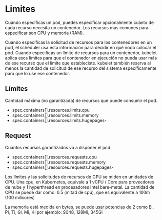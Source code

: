 # Limites

Cuando especificas un pod, puedes especificar opcionalmente cuánto de cada recurso necesita un contenedor. Los recursos más comunes para especificar son CPU y memoria (RAM).

Cuando especificas la solicitud de recursos para los contenedores en un pod, el scheduler usa esta información para decidir en qué nodo colocar el pod. Cuando especificas un límite de recursos para un contenedor, kubelet aplica esos límites para que el contenedor en ejecución no pueda usar más de ese recurso que el límite que estableciste. kubelet también reserva al menos la cantidad de solicitud de ese recurso del sistema específicamente para que lo use ese contenedor.

## Límites
Cantidad máxima (no garantizada) de recursos que puede consumir el pod.

* spec.containers[].resources.limits.cpu
* spec.containers[].resources.limits.memory
* spec.containers[].resources.limits.hugepages-<size>
## Request
Cuantos recursos garantizados va a disponer el pod.

* spec.containers[].resources.requests.cpu
* spec.containers[].resources.requests.memory
* spec.containers[].resources.requests.hugepages-<size>


Los límites y las solicitudes de recursos de CPU se miden en unidades de CPU. Una cpu, en Kubernetes, equivale a 1 vCPU / Core para proveedores de nube y 1 hyperthread en procesadores Intel bare-metal.
La cantidad de CPU se puede dar como: 0.5 (mitad de cpu), que es equivalente a 100m (100 milicores)

La memoria está medida en bytes,  se puede usar potencias de 2 como Ei, Pi, Ti, Gi, Mi, Ki por ejemplo:
9048, 128Mi, 345Gi